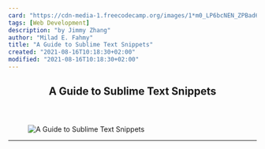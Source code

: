 ```yaml
---
card: "https://cdn-media-1.freecodecamp.org/images/1*m0_LP6bcNEN_ZPBad6ekfA.jpeg"
tags: [Web Development]
description: "by Jimmy Zhang"
author: "Milad E. Fahmy"
title: "A Guide to Sublime Text Snippets"
created: "2021-08-16T10:18:30+02:00"
modified: "2021-08-16T10:18:30+02:00"
---
```

<div class="site-wrapper">
<main id="site-main" class="site-main outer">
<div class="inner">
<article class="post-full post tag-web-development tag-snippet tag-coding tag-javascript tag-react ">
<header class="post-full-header">
<h1 class="post-full-title">A Guide to Sublime Text Snippets</h1>
</header>
<figure class="post-full-image">
<picture>
<source media="(max-width: 700px)" sizes="1px" srcset="data:image/gif;base64,R0lGODlhAQABAIAAAAAAAP///yH5BAEAAAAALAAAAAABAAEAAAIBRAA7 1w">
<source media="(min-width: 701px)" sizes="(max-width: 800px) 400px,
(max-width: 1170px) 700px,
1400px" srcset="https://cdn-media-1.freecodecamp.org/images/1*m0_LP6bcNEN_ZPBad6ekfA.jpeg 300w,
https://cdn-media-1.freecodecamp.org/images/1*m0_LP6bcNEN_ZPBad6ekfA.jpeg 600w,
https://cdn-media-1.freecodecamp.org/images/1*m0_LP6bcNEN_ZPBad6ekfA.jpeg 1000w,
https://cdn-media-1.freecodecamp.org/images/1*m0_LP6bcNEN_ZPBad6ekfA.jpeg 2000w">
<img onerror="this.style.display='none'" src="https://cdn-media-1.freecodecamp.org/images/1*m0_LP6bcNEN_ZPBad6ekfA.jpeg" alt="A Guide to Sublime Text Snippets">
</picture>
</figure>
<section class="post-full-content">
<div class="post-content medium-migrated-article">
</div>
<hr>
</section>
</article>
</div>
</main>
</div>
<!-- Google Tag Manager (noscript) -->
<!-- End Google Tag Manager (noscript) -->
